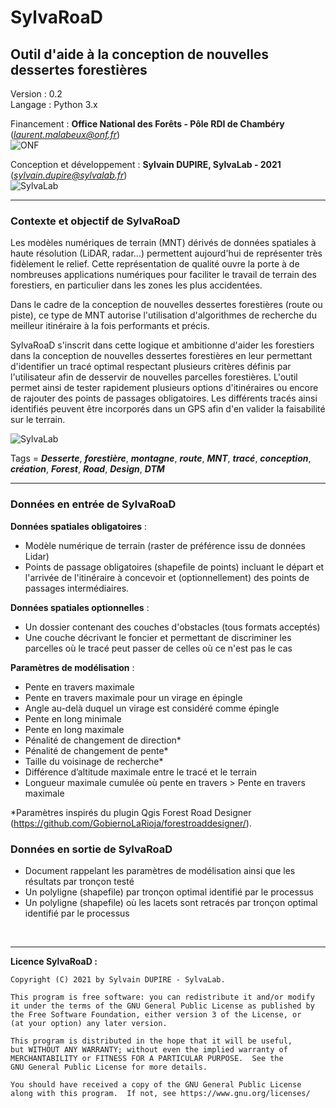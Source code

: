 # SylvaRoaD 
## Outil d'aide à la conception de nouvelles dessertes forestières 

Version : 0.2  
Langage : Python 3.x  

Financement : **Office National des Forêts - Pôle RDI de Chambéry** (*laurent.malabeux@onf.fr*)  
![ONF](./img/onf_logo.gif?raw=true)

Conception et développement : **Sylvain DUPIRE, SylvaLab - 2021** (*sylvain.dupire@sylvalab.fr*)   
![SylvaLab](./img/logo_sylvalab.png?raw=true)

---
### Contexte et objectif de SylvaRoaD

Les modèles numériques de terrain (MNT) dérivés de données spatiales à haute résolution (LiDAR, radar...) permettent aujourd'hui de représenter très fidèlement le relief. Cette représentation de qualité ouvre la porte à de nombreuses applications numériques pour faciliter le travail de terrain des forestiers, en particulier dans les zones les plus accidentées.

Dans le cadre de la conception de nouvelles dessertes forestières (route ou piste), ce type de MNT autorise l'utilisation d'algorithmes de recherche du meilleur itinéraire à la fois performants et précis.

SylvaRoaD s'inscrit dans cette logique et ambitionne d'aider les forestiers dans la conception de nouvelles dessertes forestières en leur permettant d'identifier un tracé optimal respectant plusieurs critères définis par l'utilisateur afin de desservir de nouvelles parcelles forestières. L'outil permet ainsi de tester rapidement plusieurs options d'itinéraires ou encore de rajouter des points de passages obligatoires. 
Les différents tracés ainsi identifiés peuvent être incorporés dans un GPS afin d'en valider la faisabilité sur le terrain.  

![SylvaLab](./img/illustration.png?raw=true)

Tags = ___Desserte___, ___forestière___, ___montagne___, ___route___, ___MNT___, ___tracé___, ___conception___, ___création___, ___Forest___, ___Road___, ___Design___, ___DTM___  

---  
### Données en entrée de SylvaRoaD

**Données spatiales obligatoires** :

- Modèle numérique de terrain (raster de préférence issu de données Lidar)
- Points de passage obligatoires (shapefile de points) incluant le départ et l'arrivée de l'itinéraire à concevoir et (optionnellement) des points de passages intermédiaires.

**Données spatiales optionnelles** :

- Un dossier contenant des couches d'obstacles (tous formats acceptés)
- Une couche décrivant le foncier et permettant de discriminer les parcelles où le tracé peut passer de celles où ce n'est pas le cas

**Paramètres de modélisation** :

- Pente en travers maximale
- Pente en travers maximale pour un virage en épingle
- Angle au-delà duquel un virage est considéré comme épingle
- Pente en long minimale
- Pente en long maximale
- Pénalité de changement de direction*
- Pénalité de changement de pente*
- Taille du voisinage de recherche*
- Différence d’altitude maximale entre le tracé et le terrain
- Longueur maximale cumulée où pente en travers > Pente en travers maximale


*Paramètres inspirés du plugin Qgis Forest Road Designer (<https://github.com/GobiernoLaRioja/forestroaddesigner/>).


### Données en sortie de SylvaRoaD

- Document rappelant les paramètres de modélisation ainsi que les résultats par tronçon testé
- Un polyligne (shapefile) par tronçon optimal identifié par le processus 
- Un polyligne (shapefile) où les lacets sont retracés par tronçon optimal identifié par le processus 
    
&nbsp;   
  

  
---  


__Licence SylvaRoaD :__

    Copyright (C) 2021 by Sylvain DUPIRE - SylvaLab.

    This program is free software: you can redistribute it and/or modify
    it under the terms of the GNU General Public License as published by
    the Free Software Foundation, either version 3 of the License, or
    (at your option) any later version.

    This program is distributed in the hope that it will be useful,
    but WITHOUT ANY WARRANTY; without even the implied warranty of
    MERCHANTABILITY or FITNESS FOR A PARTICULAR PURPOSE.  See the
    GNU General Public License for more details.

    You should have received a copy of the GNU General Public License
    along with this program.  If not, see https://www.gnu.org/licenses/



